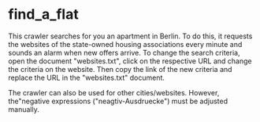 # find_a_flat
This crawler searches for you an apartment in Berlin. To do this, it requests the websites of the state-owned housing associations every minute and sounds an alarm when new offers arrive.
To change the search criteria, open the document "websites.txt", click on the respective URL and change the criteria on the website. Then copy the link of the new criteria and replace the URL in the "websites.txt" document.

The crawler can also be used for other cities/websites. However, the"negative expressions ("neagtiv-Ausdruecke") must be adjusted manually.
